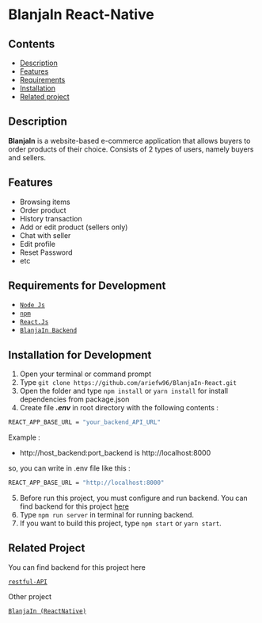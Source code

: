 # BlanjaIn React-Native

## Contents

- [Description](#description)
- [Features](#features)
- [Requirements](#requirements-for-development)
- [Installation](#installation-for-development)
- [Related project](#related-project)

## Description

**BlanjaIn** is a website-based e-commerce application that allows buyers to order
products of their choice. Consists of 2 types of users, namely buyers and
sellers.

## Features

- Browsing items
- Order product
- History transaction
- Add or edit product (sellers only)
- Chat with seller
- Edit profile
- Reset Password
- etc

## Requirements for Development

- [`Node Js`](https://nodejs.org/en/)
- [`npm`](https://www.npmjs.com/get-npm)
- [`React.Js`](https://reactjs.org/)
- [`BlanjaIn Backend`](https://github.com/ariefw96/blanja-restAPI)

## Installation for Development

1. Open your terminal or command prompt
2. Type `git clone https://github.com/ariefw96/BlanjaIn-React.git`
3. Open the folder and type `npm install` or `yarn install` for install dependencies from package.json
4. Create file **_.env_** in root directory with the following contents :

```bash
REACT_APP_BASE_URL = "your_backend_API_URL"
```

Example :

- http://host_backend:port_backend is http://localhost:8000

so, you can write in .env file like this :

```bash
REACT_APP_BASE_URL = "http://localhost:8000"
```

5. Before run this project, you must configure and run backend. You can find backend for this project [here](https://github.com/ariefw96/blanja-restAPI)
6. Type `npm run server` in terminal for running backend.
7. If you want to build this project, type `npm start` or `yarn start`.

## Related Project

You can find backend for this project here

[`restful-API`](https://github.com/ariefw96/BlanjaIn-restAPI)

Other project

[`BlanjaIn (ReactNative)`](https://github.com/ariefw96/BlanjaIn-React-Native)






